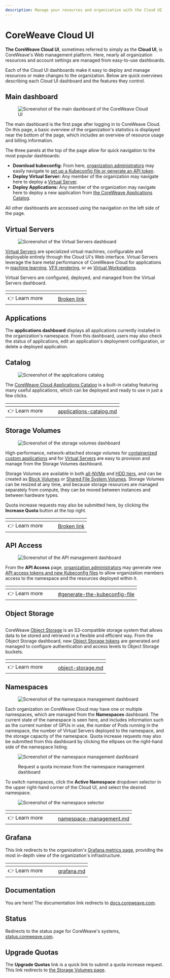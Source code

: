 ```yaml
---
description: Manage your resources and organization with the Cloud UI
---
```


# CoreWeave Cloud UI

**The CoreWeave Cloud UI**, sometimes referred to simply as the **Cloud UI**, is CoreWeave's Web management platform. Here, nearly all organization resources and account settings are managed from easy-to-use dashboards.

Each of the Cloud UI dashboards make it easy to deploy and manage resources or make changes to the organization. Below are quick overviews describing each Cloud UI dashboard and the features they control.

## Main dashboard

<figure><img src="../../.gitbook/assets/image (7).png" alt="Screenshot of the main dashboard of the CoreWeave Cloud UI"><figcaption></figcaption></figure>

The main dashboard is the first page after logging in to CoreWeave Cloud. On this page, a basic overview of the organization's statistics is displayed near the bottom of the page, which includes an overview of resource usage and billing information.

The three panels at the top of the page allow for quick navigation to the most popular dashboards:

* **Download kubeconfig:** From here, [organization administrators](../cloud-account-management/organizations.md#organization-administrators) may easily navigate to [set up a Kubeconfig file or generate an API token](../getting-started.md#generate-the-kubeconfig-file).
* **Deploy Virtual Server:** Any member of the organization may navigate here to deploy a [Virtual Server](./#virtual-servers).
* **Deploy Applications:** Any member of the organization may navigate here to deploy a new application from [the CoreWeave Applications Catalog](./#applications).

All other dashboards are accessed using the navigation on the left side of the page.

## Virtual Servers

<figure><img src="../../.gitbook/assets/image (16).png" alt="Screenshot of the Virtual Servers dashboard"><figcaption></figcaption></figure>

[Virtual Servers](broken-reference) are specialized virtual machines, configurable and deployable entirely through the Cloud UI's Web interface. Virtual Servers leverage the bare metal performance of CoreWeave Cloud for applications in [machine learning](broken-reference), [VFX rendering](broken-reference), or as [Virtual Workstations](../../vfx-and-rendering/virtual-workstations.md).

Virtual Servers are configured, deployed, and managed from the Virtual Servers dashboard.

<table data-view="cards"><thead><tr><th></th><th data-hidden></th><th data-hidden></th><th data-hidden data-card-target data-type="content-ref"></th></tr></thead><tbody><tr><td><span data-gb-custom-inline data-tag="emoji" data-code="1f449">👉</span> Learn more</td><td></td><td></td><td><a href="broken-reference">Broken link</a></td></tr></tbody></table>

## Applications

The **applications dashboard** displays all applications currently installed in the organization's namespace. From this dashboard, users may also check the status of applications, edit an application's deployment configuration, or delete a deployed application.

## Catalog

<figure><img src="../../.gitbook/assets/image (11).png" alt="Screenshot of the applications catalog"><figcaption></figcaption></figure>

The [CoreWeave Cloud Applications Catalog](https://apps.coreweave.com) is a built-in catalog featuring many useful applications, which can be deployed and ready to use in just a few clicks.

<table data-view="cards"><thead><tr><th></th><th data-hidden></th><th data-hidden></th><th data-hidden data-card-target data-type="content-ref"></th></tr></thead><tbody><tr><td><span data-gb-custom-inline data-tag="emoji" data-code="1f449">👉</span> Learn more</td><td></td><td></td><td><a href="applications-catalog.md">applications-catalog.md</a></td></tr></tbody></table>

## Storage Volumes

<figure><img src="../../.gitbook/assets/image (8).png" alt="Screenshot of the storage volumes dashboard"><figcaption></figcaption></figure>

High-performance, network-attached storage volumes for [containerized custom applications](../custom-containers.md) and for [Virtual Servers](../../../virtual-servers/getting-started.md) are easy to provision and manage from the Storage Volumes dashboard.

Storage Volumes are available in both [all-NVMe](./#storage-tiers) and [HDD tiers](./#storage-tiers), and can be created as [Block Volumes](./#block-storage-volumes) or [Shared File System Volumes](./#shared-file-system-volumes). Storage Volumes can be resized at any time, and because storage resources are managed separately from compute, they can be moved between instances and between hardware types.

Quota increase requests may also be submitted here, by clicking the **Increase Quota** button at the top right.

<table data-view="cards"><thead><tr><th></th><th data-hidden></th><th data-hidden></th><th data-hidden data-card-target data-type="content-ref"></th></tr></thead><tbody><tr><td><span data-gb-custom-inline data-tag="emoji" data-code="1f449">👉</span> Learn more</td><td></td><td></td><td><a href="broken-reference">Broken link</a></td></tr></tbody></table>

## API Access

<figure><img src="../../.gitbook/assets/image (4).png" alt="Screenshot of the API management dashboard"><figcaption></figcaption></figure>

From the **API Access** page, [organization administrators](../cloud-account-management/organizations.md#organization-admin) may generate new [API access tokens and new Kubeconfig files](../getting-started.md) to allow organization members access to the namespace and the resources deployed within it.

<table data-view="cards"><thead><tr><th></th><th data-hidden></th><th data-hidden></th><th data-hidden data-card-target data-type="content-ref"></th></tr></thead><tbody><tr><td><span data-gb-custom-inline data-tag="emoji" data-code="1f449">👉</span> Learn more</td><td></td><td></td><td><a href="../getting-started.md#generate-the-kubeconfig-file">#generate-the-kubeconfig-file</a></td></tr></tbody></table>

## Object Storage

<figure><img src="../../.gitbook/assets/image.png" alt=""><figcaption></figcaption></figure>

CoreWeave [Object Storage](../../storage/object-storage.md) is an S3-compatible storage system that allows data to be stored and retrieved in a flexible and efficient way. From the Object Storage dashboard, new [Object Storage tokens](../../storage/object-storage.md#authentication) are generated and managed to configure authentication and access levels to Object Storage buckets.

<table data-view="cards"><thead><tr><th></th><th data-hidden></th><th data-hidden></th><th data-hidden data-card-target data-type="content-ref"></th></tr></thead><tbody><tr><td><span data-gb-custom-inline data-tag="emoji" data-code="1f449">👉</span> Learn more</td><td></td><td></td><td><a href="../../storage/object-storage.md">object-storage.md</a></td></tr></tbody></table>

## Namespaces

<figure><img src="../../.gitbook/assets/image (10).png" alt="Screenshot of the namespace management dashboard"><figcaption></figcaption></figure>

Each organization on CoreWeave Cloud may have one or multiple namespaces, which are managed from the **Namespaces** dashboard. The current state of the namespace is seen here, and includes information such as the current number of GPUs in use, the number of Pods running in the namespace, the number of Virtual Servers deployed to the namespace, and the storage capacity of the namespace. Quota increase requests may also be submitted from this dashboard by clicking the ellipses on the right-hand side of the namespace listing.

<figure><img src="../../.gitbook/assets/image (3).png" alt="Screenshot of the namespace management dashboard"><figcaption><p>Request a quota increase from the namespace management dashboard</p></figcaption></figure>

To switch namespaces, click the **Active Namespace** dropdown selector in the upper right-hand corner of the Cloud UI, and select the desired namespace.

<figure><img src="../../.gitbook/assets/image (14).png" alt="Screenshot of the namespace selector"><figcaption></figcaption></figure>

<table data-view="cards"><thead><tr><th></th><th data-hidden></th><th data-hidden></th><th data-hidden data-card-target data-type="content-ref"></th></tr></thead><tbody><tr><td><span data-gb-custom-inline data-tag="emoji" data-code="1f449">👉</span> Learn more</td><td></td><td></td><td><a href="../cloud-account-management/namespace-management.md">namespace-management.md</a></td></tr></tbody></table>

## Grafana

This link redirects to the organization's [Grafana metrics page](../../../coreweave-kubernetes/prometheus/), providing the most in-depth view of the organization's infrastructure.

<table data-view="cards"><thead><tr><th></th><th data-hidden></th><th data-hidden></th><th data-hidden data-card-target data-type="content-ref"></th></tr></thead><tbody><tr><td><span data-gb-custom-inline data-tag="emoji" data-code="1f449">👉</span> Learn more</td><td></td><td></td><td><a href="../../../coreweave-kubernetes/prometheus/grafana.md">grafana.md</a></td></tr></tbody></table>

## Documentation

You are here! The documentation link redirects to [docs.coreweave.com](https://docs.coreweave.com).

## Status

Redirects to the status page for CoreWeave's systems, [status.coreweave.com](https://status.coreweave.com/).

## Upgrade Quotas

The **Upgrade Quotas** link is a quick link to submit a quota increase request. This link redirects to [the Storage Volumes page](./#storage-volumes).
